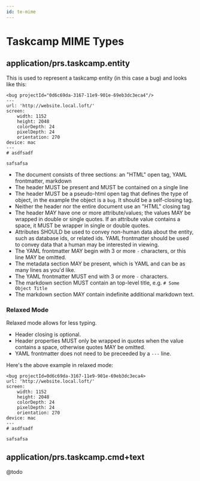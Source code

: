 ```yaml
---
id: te-mime
---
```


# Taskcamp MIME Types

## application/prs.taskcamp.entity

This is used to represent a taskcamp entity (in this case a bug) and looks like this:

```
<bug projectId="0d6c69da-3167-11e9-901e-69eb3dc3eca4"/>
---
url: 'http://website.local.loft/'
screen:
    width: 1152
    height: 2048
    colorDepth: 24
    pixelDepth: 24
    orientation: 270
device: mac
---
# asdfsadf

safsafsa
```

* The document consists of three sections: an "HTML" open tag, YAML frontmatter, markdown
* The header MUST be present and MUST be contained on a single line
* The header MUST be a pseudo-html open tag that defines the type of object, in the example the object is a `bug`. It should be a self-closing tag.
* Neither the header nor the entire document use an "HTML" closing tag
* The header MAY have one or more attribute/values; the values MAY be wrapped in double or single quotes. If an attribute value contains a space, it MUST be wrapper in single or double quotes.
* Attributes SHOULD be used to convey non-human data about the entity, such as database ids, or related ids. YAML frontmatter should be used to convey data that a human may be interested in viewing.
* The YAML frontmatter MAY begin with 3 or more `-` characters, or this line MAY be omitted.
* The metadata section MAY be present, which is YAML and can be as many lines as you'd like.
* The YAML frontmatter MUST end with 3 or more `-` characters.
* The markdown section MUST contain an top-level title, e.g. `# Some Object Title`
* The markdown section MAY contain indefinite additional markdown text.

### Relaxed Mode

Relaxed mode allows for less typing.

* Header closing is optional.
* Header properties MUST only be wrapped in quotes when the value contains a space, otherwise quotes MAY be omitted.
* YAML frontmatter does not need to be preceeded by a `---` line.

Here's the above example in relaxed mode:

```
<bug projectId=0d6c69da-3167-11e9-901e-69eb3dc3eca4>
url: 'http://website.local.loft/'
screen:
    width: 1152
    height: 2048
    colorDepth: 24
    pixelDepth: 24
    orientation: 270
device: mac
---
# asdfsadf

safsafsa
```

## application/prs.taskcamp.cmd+text

@todo
